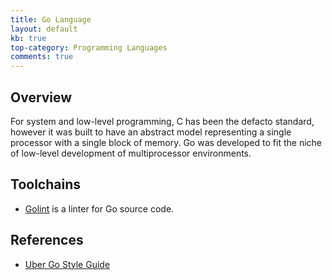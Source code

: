 ```yaml
---
title: Go Language
layout: default
kb: true
top-category: Programming Languages
comments: true
---
```


## Overview

For system and low-level programming, C has been the defacto standard, however it was built to have an abstract model representing a single processor with a single block of memory. Go was developed to fit the niche of low-level development of multiprocessor environments.

## Toolchains

* [Golint](https://github.com/golang/lint) is a linter for Go source code.

## References

* [Uber Go Style Guide](https://github.com/uber-go/guide/blob/master/style.md)
